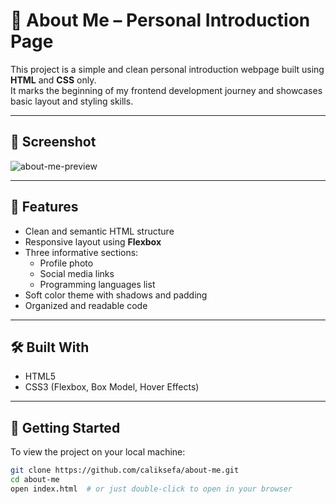 # 👤 About Me – Personal Introduction Page

This project is a simple and clean personal introduction webpage built using **HTML** and **CSS** only.  
It marks the beginning of my frontend development journey and showcases basic layout and styling skills.

---

## 📸 Screenshot

![about-me-preview](images/preview.png) <!-- Optional: Replace with actual screenshot -->

---

## 🌟 Features

- Clean and semantic HTML structure
- Responsive layout using **Flexbox**
- Three informative sections:
  - Profile photo
  - Social media links
  - Programming languages list
- Soft color theme with shadows and padding
- Organized and readable code

---

## 🛠️ Built With

- HTML5  
- CSS3 (Flexbox, Box Model, Hover Effects)

---

## 🚀 Getting Started

To view the project on your local machine:

```bash
git clone https://github.com/caliksefa/about-me.git
cd about-me
open index.html  # or just double-click to open in your browser
